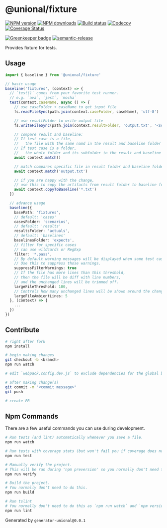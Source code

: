 # @unional/fixture

[![NPM version][npm-image]][npm-url]
[![NPM downloads][downloads-image]][downloads-url]
[![Build status][travis-image]][travis-url]
[![Codecov][codecov-image]][codecov-url]
[![Coverage Status][coveralls-image]][coveralls-url]

[![Greenkeeper badge][green-keeper-image]][green-keeper-url]
[![semantic-release][semantic-release-image]][semantic-release-url]

Provides fixture for tests.

## Usage

```ts
import { baseline } from '@unional/fixture'

// basic usage
baseline('fixtures', (context) => {
  // `test()` comes from your favorite test runner.
  // e.g. `ava`, `jest`, `mocha`
  test(context.caseName, async () => {
    // use caseFolder + caseName to get input file
    fs.readFileSync(path.join(context.caseFolder, caseName), 'utf-8')

    // use resultFolder to write output file
    fs.writeFileSync(path.join(context.resultFolder, 'output.txt', '<some data>'))

    // compare result and baseline:
    // If test case is a file,
    //   the file with the same namd in the result and baseline folder will be compared.
    // If test case is a folder,
    //   the whole folder and its subfolder in the result and baseline folder will be compared.
    await context.match()

    // match compares specific file in result folder and baseline folder
    await context.match('output.txt')

    // if you are happy with the change,
    // use this to copy the artifacts from result folder to baseline folder
    await context.copyToBaseline('*.txt')
  })

  // advance usage
  baseline({
    basePath: 'fixtures',
    // default: 'cases'
    casesFolder: 'scenarios',
    // default: 'results'
    resultsFolder: 'actuals',
    // default: 'baselines'
    baselinesFolder: 'expects',
    // filter for specific cases
    // can use wildcards or RegExp
    filter: '*.pass',
    // By default warning messages will be displayed when some test cases are filtered.
    // Use this to suppress those warnings.
    suppressFilterWarnings: true
    // If the file has more lines than this threshold,
    // then the file will be diff with line numbers,
    // and the unchanged lines will be trimmed off.
    largeFileThreshold: 100,
    // Controls how many unchanged lines will be shown around the changes.
    largeFileAmbientLines: 5
  }, (context) => {
    ...
  })
})

```

## Contribute

```sh
# right after fork
npm install

# begin making changes
git checkout -b <branch>
npm run watch

# edit `webpack.config.dev.js` to exclude dependencies for the global build.

# after making change(s)
git commit -m "<commit message>"
git push

# create PR
```

## Npm Commands

There are a few useful commands you can use during development.

```sh
# Run tests (and lint) automatically whenever you save a file.
npm run watch

# Run tests with coverage stats (but won't fail you if coverage does not meet criteria)
npm run test

# Manually verify the project.
# This will be ran during 'npm preversion' so you normally don't need to run this yourself.
npm run verify

# Build the project.
# You normally don't need to do this.
npm run build

# Run tslint
# You normally don't need to do this as `npm run watch` and `npm version` will automatically run lint for you.
npm run lint
```

Generated by `generator-unional@0.0.1`

[npm-image]: https://img.shields.io/npm/v/@unional/fixture.svg?style=flat
[npm-url]: https://npmjs.org/package/@unional/fixture
[downloads-image]: https://img.shields.io/npm/dm/@unional/fixture.svg?style=flat
[downloads-url]: https://npmjs.org/package/@unional/fixture
[travis-image]: https://img.shields.io/travis/unional/fixture/master.svg?style=flat
[travis-url]: https://travis-ci.org/unional/fixture?branch=master
[codecov-image]: https://codecov.io/gh/unional/fixture/branch/master/graph/badge.svg
[codecov-url]: https://codecov.io/gh/unional/fixture
[coveralls-image]: https://coveralls.io/repos/github/unional/fixture/badge.svg
[coveralls-url]: https://coveralls.io/github/unional/fixture
[green-keeper-image]:
https://badges.greenkeeper.io/unional/fixture.svg
[green-keeper-url]:https://greenkeeper.io/
[semantic-release-image]:https://img.shields.io/badge/%20%20%F0%9F%93%A6%F0%9F%9A%80-semantic--release-e10079.svg
[semantic-release-url]:https://github.com/semantic-release/semantic-release
